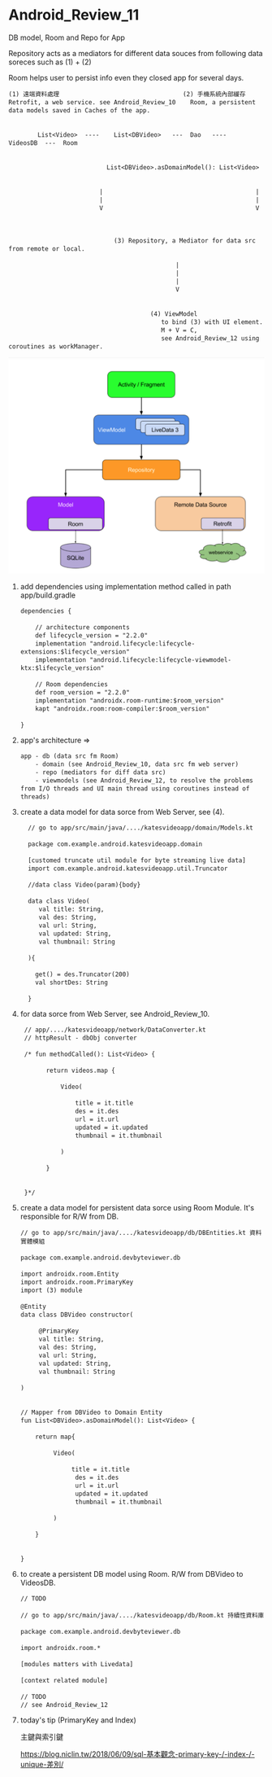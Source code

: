 # Android_Review_11
DB model, Room and Repo for App

Repository acts as a mediators for different data souces from following data soreces such as (1) + (2)

Room helps user to persist info even they closed app for several days.

    (1) 遠端資料處理                                  (2) 手機系統內部緩存
    Retrofit, a web service. see Android_Review_10    Room, a persistent data models saved in Caches of the app.
    
    
            List<Video>  ----    List<DBVideo>   ---  Dao   ----   VideosDB  ---  Room
    
    
                               List<DBVideo>.asDomainModel(): List<Video>
    
  
                             |                                          |
                             |                                          |
                             V                                          V
                             
                             
  
                                 (3) Repository, a Mediator for data src from remote or local.
                                  
                                                  |
                                                  |
                                                  |
                                                  V
                          
  
                                           (4) ViewModel
                                              to bind (3) with UI element. 
                                              M + V = C, 
                                              see Android_Review_12 using coroutines as workManager.
  
  
  ![](https://raw.githubusercontent.com/QueenieCplusplus/Android_Review_11/main/Architecture.png)
  
  
 1. add dependencies using implementation method called in path app/build.gradle

        dependencies {

            // architecture components
            def lifecycle_version = "2.2.0"
            implementation "android.lifecycle:lifecycle-extensions:$lifecycle_version"
            implementation "android.lifecycle:lifecycle-viewmodel-ktx:$lifecycle_version"
            
            // Room dependencies
            def room_version = "2.2.0"
            implementation "androidx.room-runtime:$room_version"
            kapt "androidx.room:room-compiler:$room_version"

        }


2. app's architecture =>


       app - db (data src fm Room)
           - domain (see Android_Review_10, data src fm web server)
           - repo (mediators for diff data src)
           - viewmodels (see Android_Review_12, to resolve the problems from I/O threads and UI main thread using coroutines instead of threads)
           
 

3. create a data model for data sorce from Web Server, see (4).

         // go to app/src/main/java/..../katesvideoapp/domain/Models.kt
         
         package com.example.android.katesvideoapp.domain
         
         [customed truncate util module for byte streaming live data]
         import com.example.android.katesvideoapp.util.Truncator
         
         //data class Video(param){body}
         
         data class Video(
            val title: String,
            val des: String,
            val url: String,
            val updated: String,
            val thumbnail: String
         
         ){
         
           get() = des.Truncator(200)
           val shortDes: String
         
         }


4. for data sorce from Web Server, see Android_Review_10.

        // app/..../katesvideoapp/network/DataConverter.kt
        // httpResult - dbObj converter

        /* fun methodCalled(): List<Video> {

              return videos.map {

                  Video(

                      title = it.title
                      des = it.des
                      url = it.url
                      updated = it.updated
                      thumbnail = it.thumbnail

                  )

              }


        }*/
        

5. create a data model for persistent data sorce using Room Module. It's responsible for R/W from DB.

       // go to app/src/main/java/..../katesvideoapp/db/DBEntities.kt 資料實體模組
       
       package com.example.android.devbyteviewer.db
       
       import androidx.room.Entity
       import androidx.room.PrimaryKey
       import (3) module 
       
       @Entity
       data class DBVideo constructor(
       
            @PrimaryKey
            val title: String,
            val des: String,
            val url: String,
            val updated: String,
            val thumbnail: String
       
       )
       
       
       // Mapper from DBVideo to Domain Entity
       fun List<DBVideo>.asDomainModel(): List<Video> {
           
           return map{
           
                Video(
                  
                     title = it.title
                      des = it.des
                      url = it.url
                      updated = it.updated
                      thumbnail = it.thumbnail
                
                )
           
           }
       
       
       }
       

6. to create a persistent DB model using Room. R/W from DBVideo to VideosDB.

       // TODO

       // go to app/src/main/java/..../katesvideoapp/db/Room.kt 持續性資料庫
       
       package com.example.android.devbyteviewer.db
       
       import androidx.room.*
       
       [modules matters with Livedata]
       
       [context related module]
       
       // TODO
       // see Android_Review_12
       
       
 
7. today's tip (PrimaryKey and Index)

    主鍵與索引鍵

   https://blog.niclin.tw/2018/06/09/sql-基本觀念-primary-key-/-index-/-unique-差別/


